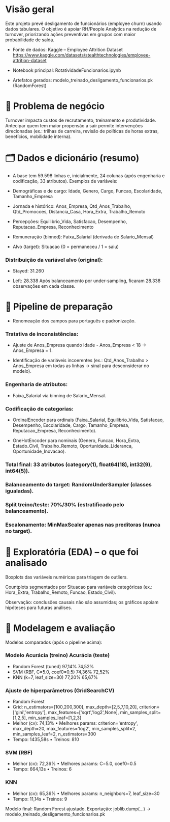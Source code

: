 # Visão geral
Este projeto prevê desligamento de funcionários (employee churn) usando dados tabulares. O objetivo é apoiar RH/People Analytics na redução de turnover, priorizando ações preventivas em grupos com maior probabilidade de saída.

- Fonte de dados: Kaggle – Employee Attrition Dataset
https://www.kaggle.com/datasets/stealthtechnologies/employee-attrition-dataset

- Notebook principal: RotatividadeFuncionarios.ipynb

- Artefatos gerados: modelo_treinado_desligamento_funcionarios.pk (RandomForest)

# 🧠 Problema de negócio
Turnover impacta custos de recrutamento, treinamento e produtividade. Antecipar quem tem maior propensão a sair permite intervenções direcionadas (ex.: trilhas de carreira, revisão de políticas de horas extras, benefícios, mobilidade interna).

# 🗂️ Dados e dicionário (resumo)
- A base tem 59.598 linhas e, inicialmente, 24 colunas (após engenharia e codificação, 33 atributos). Exemplos de variáveis:

- Demográficas e de cargo: Idade, Genero, Cargo, Funcao, Escolaridade, Tamanho_Empresa

- Jornada e histórico: Anos_Empresa, Qtd_Anos_Trabalho, Qtd_Promocoes, Distancia_Casa, Hora_Extra, Trabalho_Remoto

- Percepções: Equilibrio_Vida, Satisfacao, Desempenho, Reputacao_Empresa, Reconhecimento

- Remuneração (binned): Faixa_Salarial (derivada de Salario_Mensal)

- Alvo (target): Situacao (0 = permaneceu / 1 = saiu)

### Distribuição da variável alvo (original):

- Stayed: 31.260

- Left: 28.338
Após balanceamento por under‑sampling, ficaram 28.338 observações em cada classe.

# 🧹 Pipeline de preparação
- Renomeação dos campos para português e padronização.

### Tratativa de inconsistências:

- Ajuste de Anos_Empresa quando Idade - Anos_Empresa < 18 → Anos_Empresa = 1.

- Identificação de variáveis incoerentes (ex.: Qtd_Anos_Trabalho > Anos_Empresa em todas as linhas → sinal para desconsiderar no modelo).

### Engenharia de atributos:

- Faixa_Salarial via binning de Salario_Mensal.

### Codificação de categorias:

- OrdinalEncoder para ordinais (Faixa_Salarial, Equilibrio_Vida, Satisfacao, Desempenho, Escolaridade, Cargo, Tamanho_Empresa, Reputacao_Empresa, Reconhecimento).

- OneHotEncoder para nominais (Genero, Funcao, Hora_Extra, Estado_Civil, Trabalho_Remoto, Oportunidade_Lideranca, Oportunidade_Inovacao).

### Total final: 33 atributos (category(1), float64(18), int32(9), int64(5)).

### Balanceamento do target: RandomUnderSampler (classes igualadas).

### Split treino/teste: 70%/30% (estratificado pelo balanceamento).

### Escalonamento: MinMaxScaler apenas nas preditoras (nunca no target).

# 🔎 Exploratória (EDA) – o que foi analisado
Boxplots das variáveis numéricas para triagem de outliers.

Countplots segmentados por Situacao para variáveis categóricas (ex.: Hora_Extra, Trabalho_Remoto, Funcao, Estado_Civil).

Observação: conclusões causais não são assumidas; os gráficos apoiam hipóteses para futuras análises.

# 🤖 Modelagem e avaliação
Modelos comparados (após o pipeline acima):

### Modelo	Acurácia (treino)	Acurácia (teste)
- Random Forest (tuned)	97,14%	74,52%
- SVM (RBF, C=5.0, coef0=0.5)	74,36%	72,52%
- KNN (k=7, leaf_size=30)	77,20%	65,67%

### Ajuste de hiperparâmetros (GridSearchCV)
- Random Forest
- Grid: n_estimators=[100,200,300], max_depth=[2,5,7,10,20], criterion=['gini','entropy'], max_features=['sqrt','log2',None], min_samples_split=[1,2,5], min_samples_leaf=[1,2,3]
- Melhor (cv): 74,13% • Melhores params: criterion='entropy', max_depth=20, max_features='log2', min_samples_split=2, min_samples_leaf=2, n_estimators=300
- Tempo: 1435,58s • Treinos: 810

### SVM (RBF)
- Melhor (cv): 72,36% • Melhores params: C=5.0, coef0=0.5
- Tempo: 664,13s • Treinos: 6

### KNN
- Melhor (cv): 65,36% • Melhores params: n_neighbors=7, leaf_size=30
- Tempo: 11,14s • Treinos: 9

Modelo final: Random Forest ajustado.
Exportação: joblib.dump(...) → modelo_treinado_desligamento_funcionarios.pk
